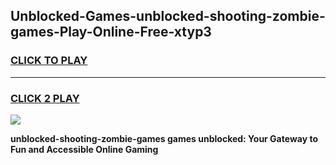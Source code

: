 
## Unblocked-Games-unblocked-shooting-zombie-games-Play-Online-Free-xtyp3
<h3>
<a href="https://premium76.site?title=unblocked-shooting-zombie-games&ref=26A">CLICK TO PLAY</a></h3>
<hr>

<h3>
<a href="https://premium76.site?title=unblocked-shooting-zombie-games&ref=26A">CLICK 2 PLAY</a>
  
</h3>

<a href="https://premium76.site?title=unblocked-shooting-zombie-games&ref=26A"><img src="https://clearcache.store/games.png"></a>


**unblocked-shooting-zombie-games games unblocked: Your Gateway to Fun and Accessible Online Gaming**
